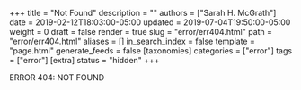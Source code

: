 +++
title = "Not Found"
description = ""
authors = ["Sarah H. McGrath"]
date = 2019-02-12T18:03:00-05:00
updated = 2019-07-04T19:50:00-05:00
weight = 0
draft = false
render = true
slug = "error/err404.html"
path = "error/err404.html"
aliases = []
in_search_index = false
template = "page.html"
generate_feeds = false
[taxonomies]
categories = ["error"]
tags = ["error"]
[extra]
status = "hidden"
+++

ERROR 404: NOT FOUND
